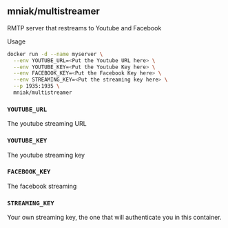 ## mniak/multistreamer

RMTP server that restreams to Youtube and Facebook


Usage
```bash
docker run -d --name myserver \
  --env YOUTUBE_URL=<Put the Youtube URL here> \
  --env YOUTUBE_KEY=<Put the Youtube Key here> \
  --env FACEBOOK_KEY=<Put the Facebook Key here> \
  --env STREAMING_KEY=<Put the streaming key here> \
  --p 1935:1935 \
  mniak/multistreamer
```

### `YOUTUBE_URL`
The youtube streaming URL

### `YOUTUBE_KEY`
The youtube streaming key

### `FACEBOOK_KEY`
The facebook streaming

### `STREAMING_KEY`
Your own streaming key, the one that will authenticate you in this container.